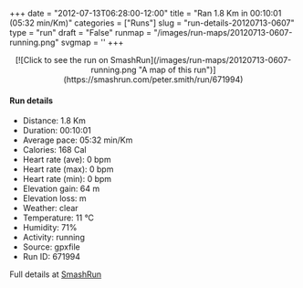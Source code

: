 +++
date = "2012-07-13T06:28:00-12:00"
title = "Ran 1.8 Km in 00:10:01 (05:32 min/Km)"
categories = ["Runs"]
slug = "run-details-20120713-0607"
type = "run"
draft = "False"
runmap = "/images/run-maps/20120713-0607-running.png"
svgmap = '<polyline points="0 74, 2 71, 4 69, 6 68, 8 66, 10 65, 15 59, 17 58, 20 59, 22 58, 25 58, 27 58, 30 59, 32 61, 37 62, 39 60, 40 59, 41 57, 44 56, 46 55, 47 53, 50 49, 51 48, 52 46, 54 42, 56 38, 58 34, 60 32, 61 31, 62 31, 62 29, 63 27, 64 26, 66 28, 68 29, 73 32, 77 35, 82 37, 84 39, 86 40, 91 43, 96 45, 100 48, 99 48, 96 47, 92 45, 88 42, 86 41, 77 36, 75 35, 73 33, 71 32, 68 31, 66 30, 64 29, 62 31, 59 31, 58 33, 55 37, 52 39, 50 40, 48 42, 47 44, 45 48, 44 49, 42 54, 41 55, 39 59, 38 61, 35 60, 33 60, 30 60, 28 60, 25 60, 23 59, 20 58, 15 57, 13 57, 11 59, 10 61, 9 63, 7 65, 6 66, 2 72, 1 74">'
+++



<!--more-->

<center>
[![Click to see the run on SmashRun](/images/run-maps/20120713-0607-running.png "A map of this run")](https://smashrun.com/peter.smith/run/671994)
</center>

#### Run details

* Distance: 1.8 Km
* Duration: 00:10:01
* Average pace: 05:32 min/Km
* Calories: 168 Cal
* Heart rate (ave): 0 bpm
* Heart rate (max): 0 bpm
* Heart rate (min): 0 bpm
* Elevation gain: 64 m
* Elevation loss:  m
* Weather: clear
* Temperature: 11 &deg;C
* Humidity: 71%
* Activity: running
* Source: gpxfile
* Run ID: 671994

Full details at [SmashRun](https://smashrun.com/peter.smith/run/671994)